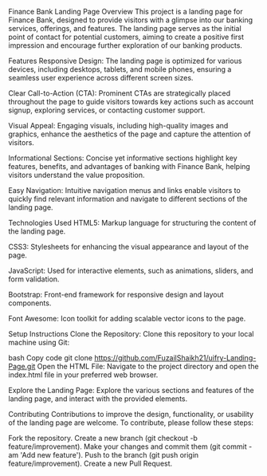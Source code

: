 Finance Bank Landing Page
Overview
This project is a landing page for Finance Bank, designed to provide visitors with a glimpse into our banking services, offerings, and features. The landing page serves as the initial point of contact for potential customers, aiming to create a positive first impression and encourage further exploration of our banking products.

Features
Responsive Design: The landing page is optimized for various devices, including desktops, tablets, and mobile phones, ensuring a seamless user experience across different screen sizes.

Clear Call-to-Action (CTA): Prominent CTAs are strategically placed throughout the page to guide visitors towards key actions such as account signup, exploring services, or contacting customer support.

Visual Appeal: Engaging visuals, including high-quality images and graphics, enhance the aesthetics of the page and capture the attention of visitors.

Informational Sections: Concise yet informative sections highlight key features, benefits, and advantages of banking with Finance Bank, helping visitors understand the value proposition.

Easy Navigation: Intuitive navigation menus and links enable visitors to quickly find relevant information and navigate to different sections of the landing page.

Technologies Used
HTML5: Markup language for structuring the content of the landing page.

CSS3: Stylesheets for enhancing the visual appearance and layout of the page.

JavaScript: Used for interactive elements, such as animations, sliders, and form validation.

Bootstrap: Front-end framework for responsive design and layout components.

Font Awesome: Icon toolkit for adding scalable vector icons to the page.

Setup Instructions
Clone the Repository: Clone this repository to your local machine using Git:

bash
Copy code
git clone https://github.com/FuzailShaikh21/uifry-Landing-Page.git
Open the HTML File: Navigate to the project directory and open the index.html file in your preferred web browser.

Explore the Landing Page: Explore the various sections and features of the landing page, and interact with the provided elements.

Contributing
Contributions to improve the design, functionality, or usability of the landing page are welcome. To contribute, please follow these steps:

Fork the repository.
Create a new branch (git checkout -b feature/improvement).
Make your changes and commit them (git commit -am 'Add new feature').
Push to the branch (git push origin feature/improvement).
Create a new Pull Request.



